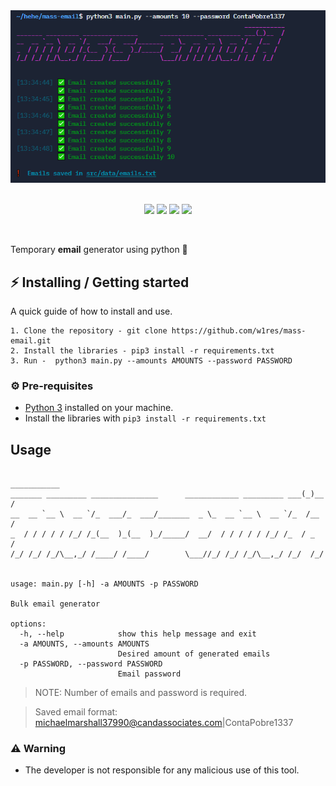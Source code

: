 <div align="center">
    <img src="./assets/banner.png" width="600">
</div>

<br>

<p align="center">
    <img src="https://img.shields.io/github/license/w1nes/mass-email?color=blue&logo=github&logoColor=blue&style=for-the-badge">
    <img src="https://img.shields.io/github/issues/w1nes/mass-email?color=blue&logo=github&logoColor=blue&style=for-the-badge">
    <img src="https://img.shields.io/github/stars/w1nes/mass-email?color=blue&label=STARS&logo=github&logoColor=blue&style=for-the-badge">
    <img src="https://img.shields.io/github/languages/code-size/w1nes/mass-email?color=blue&logo=github&logoColor=blue&style=for-the-badge">
</p>

<br>

<p> Temporary <b>email</b> generator using python 🐍 </p>

## ⚡ Installing / Getting started

<p> A quick guide of how to install and use. </p>

```
1. Clone the repository - git clone https://github.com/w1res/mass-email.git
2. Install the libraries - pip3 install -r requirements.txt
3. Run -  python3 main.py --amounts AMOUNTS --password PASSWORD
```

### ⚙️ Pre-requisites
- [Python 3](https://www.python.org/downloads/) installed on your machine.
- Install the libraries with `pip3 install -r requirements.txt`

## Usage
```
                                                              ___________
_______ _________ _______________      ____________ _________ ___(_)__  /
__  __ `__ \  __ `/_  ___/_  ___/_______  _ \_  __ `__ \  __ `/_  /__  / 
_  / / / / / /_/ /_(__  )_(__  )_/_____/  __/  / / / / / /_/ /_  / _  /  
/_/ /_/ /_/\__,_/ /____/ /____/        \___//_/ /_/ /_/\__,_/ /_/  /_/   


usage: main.py [-h] -a AMOUNTS -p PASSWORD

Bulk email generator

options:
  -h, --help            show this help message and exit   
  -a AMOUNTS, --amounts AMOUNTS
                        Desired amount of generated emails
  -p PASSWORD, --password PASSWORD
                        Email password
```
> NOTE: Number of emails and password is required.

> Saved email format: michaelmarshall37990@candassociates.com|ContaPobre1337

### ⚠️ Warning
- The developer is not responsible for any malicious use of this tool.
